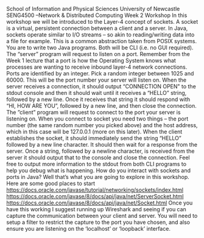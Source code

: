 School of Information and Physical Sciences
University of Newcastle
SENG4500 –Network & Distributed Computing
Week 2 Workshop
In this workshop we will be introduced to the Layer-4 concept of sockets. A socket is a virtual, persistent connection between a client and a server. In Java, sockets operate similar to I/O streams – so akin to reading/writing data into a file for example. This is a common abstraction taken from POSIX systems. You are to write two Java programs. Both will be CLI (i.e. no GUI required).  The “server” program will request to listen on a port. Remember from the Week 1 lecture that a port is how the Operating System knows what processes are wanting to receive inbound layer-4 network connections. Ports are identified by an integer. Pick a random integer between 1025 and 60000. This will be the port number your server will listen on. When the server receives a connection, it should output “CONNECTION OPEN" to the stdout console and then it should wait until it receives a “HELLO” string, followed by a new line. Once it receives that string it should respond with “HI, HOW ARE YOU”, followed by a new line, and then close the connection. The ”client” program will request to connect to the port your server is listening on. When you connect to socket you need two things – the port number (the same random number you picked above) and the host address, which in this case will be 127.0.0.1 (more on this later). When the client establishes the socket, it should immediately send the string “HELLO” followed by a new line character. It should then wait for a response from the server. Once a string, followed by a newline character, is received from the server it should output that to the console and close the connection. Feel free to output more information to the stdout from both CLI programs to help you debug what is happening. How do you interact with sockets and ports in Java? Well that’s what you are going to explore in this workshop. Here are some good places to start https://docs.oracle.com/javase/tutorial/networking/sockets/index.html https://docs.oracle.com/javase/8/docs/api/java/net/ServerSocket.html https://docs.oracle.com/javase/8/docs/api/java/net/Socket.html Once you have this working I suggest running up Wireshark and seeing if you can capture the communication between your client and server. You will need to setup a filter to restrict the capture to the port you have chosen, and also ensure you are listening on the ‘localhost’ or ‘loopback’ interface. 
